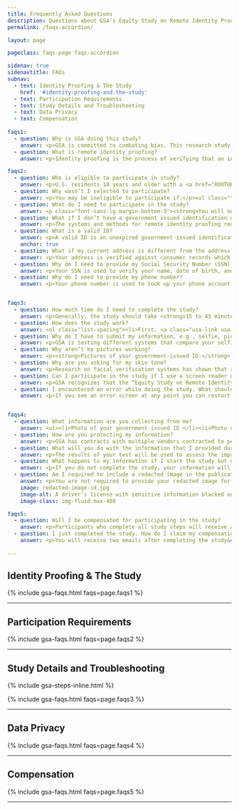 ```yaml
---
title: Frequently Asked Questions
description: Questions about GSA’s Equity Study on Remote Identity Proofing? Read here.
permalink: /faqs-accordion/

layout: page

pageclass: faqs-page faqs-accordion

sidenav: true
sidenavtitle: FAQs
subnav:
  - text: Identity Proofing & The Study
    href: '#identity-proofing-and-the-study'
  - text: Participation Requirements
  - text: Study Details and Troubleshooting
  - text: Data Privacy
  - text: Compensation
  
faqs1:
  - question: Why is GSA doing this study?
    answer: <p>GSA is committed to combating bias. This research study will help us make sure government websites work for everyone.</p><p>To improve outreach practices, user testing, and user experience for underserved communities in civic tech design, we’re studying the equity of remote identity-proofing technologies that the American public may interact with when accessing eligible government services and benefits. </p><p>GSA plans to release a report with the results from the study in a peer-reviewed publication in 2024. The report will present a statistical analysis of the performance of proofing checks and explore the causes behind any negative or inconclusive results. Once the report is published on GSA.gov, GSA will use the results to inform requirements for future procurements and studies.</p>
  - question: What is remote identity proofing?
    answer: <p>Identity proofing is the process of verifying that an individual is who they say they are.</p><p>Government agencies, financial institutions, and other organizations often require some type of “proof” before granting you access to their services. This is typically done by asking you for documentation such as a driver’s license, a passport, or your Social Security Number.</p><p>Traditionally, organizations would take a hard copy of these items while in your presence and a person would physically attest that your documents actually belong to you. These processes help organizations catch people who may be pretending to be you.</p><p>Remote identity proofing uses modern technology to streamline this process. In this study, identity-proofing software will try to determine if two images of you belong to the same person. One image will be captured from a government-issued identification that has a picture of you on it, the other from a picture you take of yourself (a “selfie”). GSA will also verify the information you provide (i.e. Social Security Number, address, phone number, etc.) and compare it to data sources to ensure that it also matches.</p>

faqs2:
  - question: Who is eligible to participate in study?
    answer: <p>U.S. residents 18 years and older with a <a href="ROOTURL/faqs/#what-is-a-valid-id" class="usa-link">valid government-issued identity document</a> are eligible to register for the study.</p>
  - question: Why wasn’t I selected to participate?
    answer: <p>You may be ineligible to participate if:</p><ul class="top-bullets"><li>you are under 18 years of age;</li><li>you do not agree to the terms and conditions of the study;</li><li>you chose “prefer not to answer” in the required demographic questions; or</li><li>the study has already reached the necessary number of participants from specific demographics.</li>
  - question: What do I need to participate in the study?
    answer: <p class="font-sans-lg margin-bottom-3"><strong>You will need:</strong></p><ul><li>a mobile phone with a camera feature;</li><li>a phone plan associated with your name (it cannot be a virtual phone number like Google Voice, VOIP, etc.);</li><li>a valid government-issued <a href="ROOTURL/faqs/#what-is-a-valid-id" class="usa-link">identity document</a>; and</li><li>your Social Security Number (SSN)</li></ul>
  - question: What if I don’t have a government issued identification document (ID)?
    answer: <p>The systems and methods for remote identity proofing require an ID so without one you will not be able to participate.</p>
  - question: What is a valid ID?
    answer: <p>A valid ID is an unexpired government-issued identification card with a photo.</p><p>At this time, only the following IDs are accepted:</p><ul><li>Driver’s licenses from the 50 states, the District of Columbia (DC), and other US territories (Guam, US Virgin Islands, Mariana Islands and Puerto Rico)</li><li>Non-driver’s license state-issued ID card&#58; This is an identity document issued by the state, the District of Columbia (DC), or US territory that asserts identity but does not give driving privileges.</li></ul><p><strong>Notes:</strong></p><ul><li>Paper or temporary IDs are not accepted.</li><li>A worn or damaged picture may prevent the identity verification process from working.</li></ul>
    anchor: true
  - question: What if my current address is different from the address on my ID?
    answer: <p>Your address is verified against consumer records which typically include both current and previous addresses. If needed, you will be able to update your address during the study.</p>
  - question: Why do I need to provide my Social Security Number (SSN)?
    answer: <p>Your SSN is used to verify your name, date of birth, and address against different records such as credit history reports.</p>
  - question: Why do I need to provide my phone number?
    answer: <p>Your phone number is used to look up your phone account information and verify that the name and address provided by the telephone carrier matches the information you provided.</p><p><strong>Note:</strong> You need to provide a U.S. based phone number. You may use either a land-line or a mobile number. You cannot use a Voice Over Internet Protocol (VOIP) phone number (i.e. Google Voice).</p>


faqs3:
  - question: How much time do I need to complete the study?
    answer: <p>Generally, the study should take <strong>15 to 45 minutes</strong>.</p>
  - question: How does the study work?
    answer: <ol class="list-spacing"><li>First, <a class="usa-link usa-link--external" href="https://feedback.gsa.gov/jfe/form/SV_1XEHtWHnWUp2LoG" target="_blank" rel="noopener">register for the study</a> . As part of registration, you will be expected to:<ul class="solid-bullet-list"><li>Review the Rules of Use &amp; Privacy Act Statement, and accept the terms and conditions.</li><li>Provide your first and last name and email address.</li><li>You’ll then receive an email from <a href="mailto:identityequitystudy@research.gsa.gov">identityequitystudy@research.gsa.gov</a> with a link to proceed with the study.</li></ul></li><li>When you click on the link provided in the email, you will be directed to complete a demographic survey to determine whether you are eligible to participate. If so, you may proceed with the proofing process. If you are not eligible to participate, you will be notified and the information you provided up till then will be deleted.</li><li>If you are eligible for the study, you will need to provide the following information:<ul class="solid-bullet-list"><li>A valid government-issued identification (e.g., driver’s license, state ID)</li><li>Your Social Security Number (SSN)</li><li>Your phone number</li></ul></li><li>During this study, you will walk through these steps for identity proofing:<ul class="solid-bullet-list"><li><strong>Document Authentication:</strong> You will capture images of your government-issued identification document (ID) and a selfie. Because you are testing FIVE different authentication systems, you will be asked to take a picture of your ID, and take a selfie, FIVE TIMES (once for each system). The pictures of your ID will check for fraud-prevention markings like holograms, as well as the expiration date and barcode. The selfies help ensure that you are the same person that is pictured on your ID.</li><li><strong>Personally Identifiable Information (PII) Validation:</strong> You will provide your phone number and SSN and confirm your first and last name, date of birth, and address. These items will be used to validate your personal information against consumer records like credit history and your phone account record.</li><li><strong>Device Risk Check:</strong> The website scans your mobile device’s features and capabilities.</li><li><strong>Security Code Check:</strong> You will receive and confirm a security code on your device (by phone call or text message).</li></ul></li><li>You will be directed to fill a short Exit Survey that is mandatory for study completion.</li><li>You will receive an email with details regarding compensation.</li></ol>
  - question: Why do I have to submit my information, e.g., selfie, picture of my identity document multiple times?
    answer: <p>GSA is testing different systems that compare your selfie to your government ID picture. These systems also try to prove that you are a real person. To do this, the systems analyze the process of taking the picture to ensure that you’re not a robot. Each system needs you to actually take the photos, instead of just reusing existing photos.</p>
  - question: Why aren’t my pictures working?
    answer: <p><strong>Pictures of your government-issued ID:</strong> During this study, you will be asked for at least five pictures of the front and back of your government-issued identification. Some of the ID verification tools will take the pictures automatically, and for others, you will have to take the picture yourself. The following tips will help you take better pictures:</p><ul class="top-bullets"><li>Use a solid, dark background;</li><li>Show the edges of the ID in the photo;</li><li>Take a clear photo without shadows, glares, reflections or blur;</li><li>Check that barcodes are not damaged or dirty;</li><li>Take the photo in a well lit area with indirect light;</li><li>Turn off the flash on the camera.</li></ul><p><strong>Selfies:</strong> You will also be asked for at least five selfies. Again, some of these will be taken automatically, and for others, you will have to take the picture yourself. The following tips will help you take better pictures:</p><ul class="top-bullets"><li>Use a solid background. For example, avoid standing in front of a television if it’s turned on, because of the moving images in the background. However, if you turn the TV off, the solid dark background will likely work well;</li><li>Look straight at the camera; </li><li>Take the photo in a well-lit area with indirect light;</li><li>Turn off the flash on the camera.</li></ul>
  - question: Why are you asking for my skin tone?
    answer: <p>Research on facial verification systems has shown that results can vary significantly depending on a person’s skin tone. Although you are not required to provide your skin tone to complete the study, this information will help GSA better understand the challenges to equitable performance of facial verification algorithms.</p><p>See the following for more information:</p><ul class="top-bullets"><li><a href="https://dam-prod2.media.mit.edu/x/2018/02/05/buolamwini-ms-17_WtMjoGY.pdf" class="usa-link usa-link--external" target="_blank" rel="noopener">Gender Shades&#58; Intersectional Phenotypic and Demographic Evaluation of Face Datasets and Gender Classifiers (Buolamwini, 2017) [PDF, 116 Pages]</a></li> <li><a href="https://nvlpubs.nist.gov/nistpubs/ir/2019/NIST.IR.8280.pdf" target="_blank" rel="noopener" class="usa-link usa-link--external">Face Recognition Vendor Test - Part 3&#58; Demographic Effects (NIST, 2019) [PDF, 82 Pages]</a></li> <li><a href="https://arxiv.org/abs/2106.11240" target="_blank" rel="noopener" class="usa-link usa-link--external">Reliability and Validity of Image-Based and Self-Reported Skin Phenotype Metrics (Howard et al 2021)</a></li> <li><a href="https://ieeexplore.ieee.org/abstract/document/9534882" target="_blank" rel="noopener" class="usa-link usa-link--external">A Comprehensive Study on Face Recognition Biases Beyond Demographics (Terhörst et al., 2022)</a></li></ul>
  - question: Can I participate in the study if I use a screen reader or other assistive technologies?
    answer: <p>GSA recognizes that the “Equity Study on Remote Identity Proofing'' may not be accessible to all potential participants with disabilities because it requires participants  to take photographs of their government-issued ID as well as a live “selfie” or headshot using functionality that may not be native to their device. GSA is investigating other remote identity proofing solutions that are designed to be more accessible and still compliant with the requirements in <a href="https://www.google.com/url?q=https://pages.nist.gov/800-63-3/sp800-63-3.html&sa=D&source=docs&ust=1684362429451645&usg=AOvVaw1wt9uKCbGiyM5C-PHZoMSZ" class="usa-link usa-link--external" target="_blank" rel="noopener">National Institutes of Standards and Technology (NIST) Special Publication (SP) 800-63</a>. </p>
  - question: I encountered an error while doing the study. What should I do?
    answer: <p>If you see an error screen at any point you can restart the study by:</p><ul class="top-bullets"><li>refreshing your browser</li><li>clicking the link in the registration email from <a class="usa-link" href="mailto:identityequitystudy@research.gsa.gov">identityequitystudy@research.gsa.gov</a>.</li><p>Both of these methods will take you back to the start of the identity proofing tests so you will have to resubmit your pictures and information.</p>


faqs4:
  - question: What information are you collecting from me? 
    answer: <ul><li>Photo of your government-issued ID </li><li>Photo of your face</li><li>Social Security Number</li><li>Address</li><li>Phone Number</li><li>Demographic Information:<ul><li>Ethnicity</li><li>Race</li><li>Gender</li><li>Age</li><li>Household Income</li><li>Education</li><li>Skin Tone (self-reported, optional)</li></ul></li></ul><p>Refer to the <a href="ROOTURL/faqs/#study-details-and-troubleshooting" class="usa-link">Study Details and Troubleshooting</a> section for more details</p>
  - question: How are you protecting my information? 
    answer: <p>GSA has contracts with multiple vendors contracted to perform identity proofing services for this study. GSA performs stringent data security and privacy reviews on each vendor to ensure that your data is only used for this research study. These vendors will collect, process, and transmit identity-proofing data and results to GSA. Your information will then be deleted from the vendors’ systems within 24 hours of transmission to GSA.</p><p>After transmission from the vendors, your data is stored using secure GSA systems. These systems also undergo strict internal data and privacy reviews. Only a restricted set of GSA personnel will be able to access your information should it be required. </p><p>Please read the study’s <a href="ROOTURL/privacy-act-statement/" class="usa-link">Privacy Act Statement</a> and <a href="https://www.gsa.gov/reference/gsa-privacy-program/privacy-impact-assessments-pia" target="_blank" rel="noopener" class="usa-link usa-link--external">Privacy Impact Assessment</a> for more details on how your data is collected, used, and secured.</p>
  - question: What will you do with the information that I provided during the study?
    answer: <p>The results of your test will be used to assess the impact of demographic factors on the identity-proofing software’s ability to successfully pass or fail an individual. These results will be aggregated, analyzed, and published in an academic journal. All information in the public report will be de-identified&#58; your name, address, and other personal information will not be shared.</p> <p>GSA will store your data according to the retention schedule for <a href="https://www.archives.gov/files/records-mgmt/rcs/schedules/independent-agencies/rg-0269/daa-0269-2016-0013_sf115.pdf" class="usa-link usa-link--external" target="_blank" rel="noopener">Customer Research and Reporting Records [PDF, 8 Pages]</a> and any other applicable federal records schedules; this requires that certain records related to research studies be destroyed six (6) years after the end of the fiscal year in which the information was collected.</p>
  - question: What happens to my information if I start the study but do not complete it?
    answer: <p>If you do not complete the study, your information will be deleted and not included in the study findings.</p>
  - question: Am I required to include a redacted image in the publication? What is a redacted image?
    answer: <p>You are not required to provide your redacted image for the publication. It is optional. A redacted image is an image with sensitive information blacked out.</p><p>See example:</p>
    image: redacted-image-id.jpg
    image-alt: A driver's license with sensitive information blacked out
    image-class: img-fluid max-400

faqs5:
  - question: Will I be compensated for participating in the study? 
    answer: <p>Participants who complete all study steps will receive a $25 gift card.</p>
  - question: I just completed the study. How do I claim my compensation?
    answer: <p>You will receive two emails after completing the study&#58; </p><ol><li>A confirmation email from <strong>identityequitystudy@research.gsa.gov</strong>. </li> <li>An email from <strong>rewards@reward.tremendous.com</strong> with instructions on how to claim your $25 gift card. </li></ol> <p>Please check your junk or spam folders. If you do not receive these messages or have any trouble with the compensation please contact Rekrewt (<a href="mailto:gsa-support@rekrewt.com">gsa-support@rekrewt.com</a>), GSA’s recruitment partner with any questions about compensation.</p>
  
---
```



<h2 id="identity-proofing-and-the-study" class="anchor-headline">Identity Proofing &amp; The Study</h2>

{% include gsa-faqs.html faqs=page.faqs1 %}


***

<h2 id="participation-requirements" class="anchor-headline">Participation Requirements</h2>

{% include gsa-faqs.html faqs=page.faqs2 %}


***

<h2 id="study-details-and-troubleshooting" class="anchor-headline">Study Details and Troubleshooting</h2>

{% include gsa-steps-inline.html %}

{% include gsa-faqs.html faqs=page.faqs3 %}


***

<h2 id="data-privacy" class="anchor-headline">Data Privacy</h2>

{% include gsa-faqs.html faqs=page.faqs4 %}


***

<h2 id="compensation" class="anchor-headline">Compensation</h2>

{% include gsa-faqs.html faqs=page.faqs5 %}


***